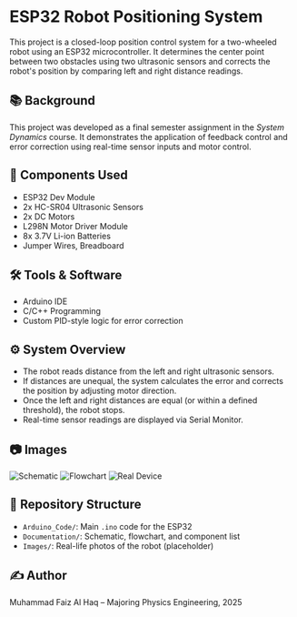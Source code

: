 # ESP32 Robot Positioning System

This project is a closed-loop position control system for a two-wheeled robot using an ESP32 microcontroller. It determines the center point between two obstacles using two ultrasonic sensors and corrects the robot's position by comparing left and right distance readings.

## 📚 Background
This project was developed as a final semester assignment in the *System Dynamics* course. It demonstrates the application of feedback control and error correction using real-time sensor inputs and motor control.

## 🧩 Components Used
- ESP32 Dev Module
- 2x HC-SR04 Ultrasonic Sensors
- 2x DC Motors
- L298N Motor Driver Module
- 8x 3.7V Li-ion Batteries
- Jumper Wires, Breadboard

## 🛠️ Tools & Software
- Arduino IDE
- C/C++ Programming
- Custom PID-style logic for error correction

## ⚙️ System Overview
- The robot reads distance from the left and right ultrasonic sensors.
- If distances are unequal, the system calculates the error and corrects the position by adjusting motor direction.
- Once the left and right distances are equal (or within a defined threshold), the robot stops.
- Real-time sensor readings are displayed via Serial Monitor.

## 📷 Images
![Schematic](Documentation/schematic_placeholder.png)
![Flowchart](Documentation/flowchart_placeholder.png)
![Real Device](Images/robot_photo_placeholder.jpg)

## 📂 Repository Structure
- `Arduino_Code/`: Main `.ino` code for the ESP32
- `Documentation/`: Schematic, flowchart, and component list
- `Images/`: Real-life photos of the robot (placeholder)

## ✍️ Author
Muhammad Faiz Al Haq – Majoring Physics Engineering, 2025
